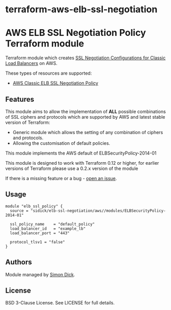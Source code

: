 # terraform-aws-elb-ssl-negotiation

AWS ELB SSL Negotiation Policy Terraform module
===============================================

Terraform module which creates [SSL Negotiation Configurations for Classic Load Balancers](http://docs.aws.amazon.com/elasticloadbalancing/latest/classic/elb-ssl-security-policy.html) on AWS.

These types of resources are supported:

* [AWS Classic ELB SSL Negotiation Policy](https://www.terraform.io/docs/providers/aws/r/lb_ssl_negotiation_policy.html)

Features
--------
This module aims to allow the implementation of **ALL** possible combinations of SSL ciphers and protocols which are supported by AWS and latest stable version of Terraform:
* Generic module which allows the setting of any combination of ciphers and protocols.
* Allowing the customisation of default policies.

This module implements the AWS default of ELBSecurityPolicy-2014-01

This module is designed to work with Terraform 0.12 or higher, for earlier versions of Terraform please use a 0.2.x version of the module

If there is a missing feature or a bug - [open an issue](https://github.com/sidick/terraform-aws-elb-ssl-negotiation/issues/new).

Usage
-----

```hcl
module "elb_ssl_policy" {
  source = "sidick/elb-ssl-negotiation/aws//modules/ELBSecurityPolicy-2014-01"

  ssl_policy_name    = "default_policy"
  load_balancer_id   = "example_lb"
  load_balancer_port = "443"

  protocol_tlsv1 = "false"
}
```


Authors
-------

Module managed by [Simon Dick](https://github.com/sidick).

License
-------

BSD 3-Clause License. See LICENSE for full details.